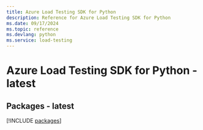 ```yaml
---
title: Azure Load Testing SDK for Python
description: Reference for Azure Load Testing SDK for Python
ms.date: 09/17/2024
ms.topic: reference
ms.devlang: python
ms.service: load-testing
---
```

# Azure Load Testing SDK for Python - latest

## Packages - latest
[!INCLUDE [packages](load-testing-index.md)]